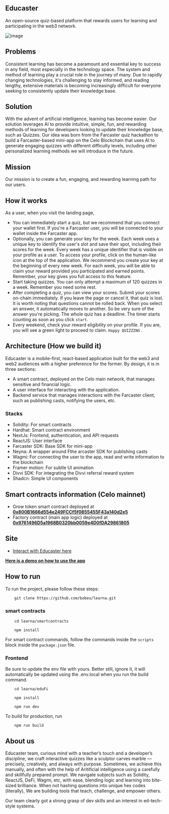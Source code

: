## Educaster
An open-source quiz-based platform that rewards users for learning and participating in the web3 network.

![image](https://github.com/user-attachments/assets/1d8cccbf-4707-4624-8f35-76002977708a)

## Problems
Consistent learning has become a paramount and essential key to success in any field, most especially in the technology space. The system and method of learning play a crucial role in the journey of many. Due to rapidly changing technologies, it's challenging to stay informed, and reading lengthy, extensive materials is becoming increasingly difficult for everyone seeking to consistently update their knowledge base.

## Solution
With the advent of artificial intelligence, learning has become easier. Our solution leverages AI to provide intuitive, simple, fun, and rewarding methods of learning for developers looking to update their knowledge base, such as Quizzes. Our idea was born from the Farcaster quiz hackathon to build a Farcaster-based mini-app on the Celo Blockchain that uses AI to generate engaging quizzes with different difficulty levels, including other personalized learning methods we will introduce in the future.

## Mission
Our mission is to create a fun, engaging, and rewarding learning path for our users.

## How it works

As a user, when you visit the landing page,
- You can immediately start a quiz, but we recommend that you connect your wallet first. If you're a Farcaster user, you will be connected to your wallet inside the Farcaster app.
- Optionally, you can generate your key for the week. Each week uses a unique key to identify the user's slot and save their spot, including their scores for the week. Every week has a unique identifier that is visible on your profile as a user. To access your profile, click on the human-like icon at the top of the application. We recommend you create your key at the beginning of every new week. For each week, you will be able to claim your reward provided you participated and earned points. Remember, your key gives you full access to this feature.
- Start taking quizzes. You can only attempt a maximum of 120 quizzes in a week. Remember you need some rest.
- After completing a quiz, you can view your scores. Submit your scores on-chain immediately. If you leave the page or cancel it, that quiz is lost. It is worth noting that questions cannot be rolled back. When you select an answer, it automatically moves to another. So be very sure of the answer you're picking. The whole quiz has a deadline. The timer starts counting as soon as you click `start`.
- Every weekend, check your reward eligibility on your profile. If you are, you will see a green light to proceed to claim. `Happy QUIZZING` .


## Architecture (How we build it)

Educaster is a mobile-first, react-based application built for the web3 and web2 audiences with a higher preference for the former. By design, it is in three sections:

- A smart contract, deployed on the Celo main network, that manages sensitive and financial logic.
- A user interface for interacting with the application.
- Backend service that manages interactions with the Farcaster client, such as publishing casts, notifying the users, etc.

### Stacks
- Solidity: For smart contracts
- Hardhat: Smart contract environment
- NextJs: Frontend, authentication, and API requests
- ReactJS: User interface
- Farcaster SDK: Base SDK for mini-app
- Neyna: A wrapper around Fthe arcaster SDK for publishing casts
- Wagmi: For connecting the user to the app, read and write information to the blockchain
- Framer motion: For subtle UI animation
- Divvi SDK: For integrating the Divvi referral reward system
- Shadcn: Simple UI components

## Smart contracts information (Celo mainnet)
- Grow token smart contract deployed at __[0x800B1666d554e249FCCf5f0855455F43a140d2e5]()__ 
- Factory contract (main app logic) deployed at __[0x9761496D5a1968B0320bb0059e4D0fDA29861805]()__ 

## Site
- [Interact with Educaster here](https://learna.vercel.app)

__[Here is a demo on how to use the app]()__

## How to run
To run the project, please follow these steps:

```
    git clone https://github.com/bobeu/learna.git
```

### smart contracts

```
    cd learna/smartcontracts
```

```
    npm install
```

For smart contract commands, follow the commands inside the `scripts` block inside the `package.json` file.

### Frontend
Be sure to update the env file with yours. Better still, ignore it, it will automatically be updated using the .env.local when you run the build command. 

```
    cd learna/eduFi
```

```
    npm install
```

```
    npm run dev
```

To build for production, run

```
    npm run build
```

## About us

Educaster team, curious mind with a teacher’s touch and a developer’s discipline, we craft interactive quizzes like a sculptor carves marble — precisely, creatively, and always with purpose. Sometimes, we achieve this manually, and often with the help of Aritificial intelligence using a carefully and skillfully prepared prompt. We navigate subjects such as Solidity, ReactJS, DeFi, Wagmi, etc, with ease, blending logic and learning into bite-sized brilliance. When not hashing questions into unique hex codes (literally), We are building tools that teach, challenge, and empower others.

Our team clearly got a strong grasp of dev skills and an interest in ed-tech-style systems. 
